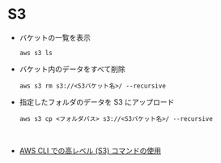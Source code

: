 # S3

- バケットの一覧を表示

  ```
  aws s3 ls
  ```

- バケット内のデータをすべて削除
  ```
  aws s3 rm s3://<S3バケット名>/ --recursive
  ```
- 指定したフォルダのデータを S3 にアップロード
  ```
  aws s3 cp <フォルダパス> s3://<S3バケット名>/ --recursive
  ```

<br/>

- [AWS CLI での高レベル (S3) コマンドの使用](https://docs.aws.amazon.com/ja_jp/cli/latest/userguide/cli-services-s3-commands.html)
